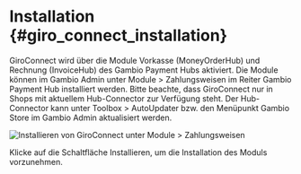 # Installation {#giro_connect_installation}

GiroConnect wird über die Module Vorkasse \(MoneyOrderHub\) und Rechnung \(InvoiceHub\) des Gambio Payment Hubs aktiviert. Die Module können im Gambio Admin unter Module \> Zahlungsweisen im Reiter Gambio Payment Hub installiert werden. Bitte beachte, dass GiroConnect nur in Shops mit aktuellem Hub-Connector zur Verfügung steht. Der Hub-Connector kann unter Toolbox \> AutoUpdater bzw. den Menüpunkt Gambio Store im Gambio Admin aktualisiert werden.

![](Bilder/20180906_VKplus_001.png "Installieren von GiroConnect unter Module >
      Zahlungsweisen")

Klicke auf die Schaltfläche Installieren, um die Installation des Moduls vorzunehmen.



